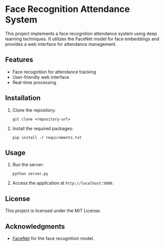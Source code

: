 # Face Recognition Attendance System

This project implements a face recognition attendance system using deep learning techniques. It utilizes the FaceNet model for face embeddings and provides a web interface for attendance management.

## Features
- Face recognition for attendance tracking
- User-friendly web interface
- Real-time processing

## Installation
1. Clone the repository:
   ```
   git clone <repository-url>
   ```
2. Install the required packages:
   ```
   pip install -r requirements.txt
   ```

## Usage
1. Run the server:
   ```
   python server.py
   ```
2. Access the application at `http://localhost:5000`.

## License
This project is licensed under the MIT License.

## Acknowledgments
- [FaceNet](https://github.com/davidsandberg/facenet) for the face recognition model.
